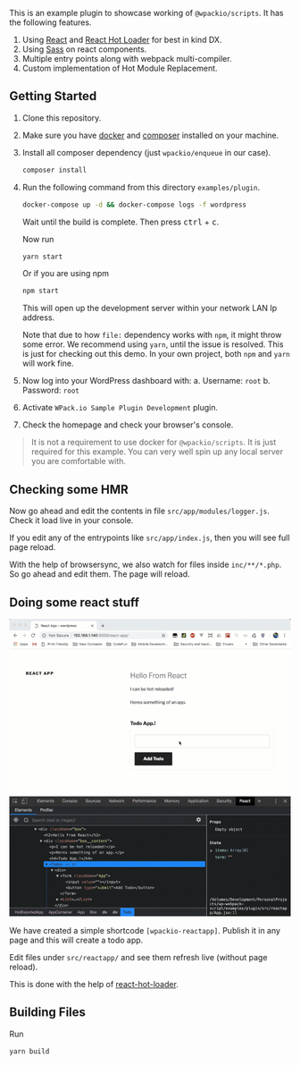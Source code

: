This is an example plugin to showcase working of `@wpackio/scripts`. It has
the following features.

1. Using [React](https://reactjs.org) and [React Hot Loader](https://github.com/gaearon/react-hot-loader)
   for best in kind DX.
2. Using [Sass](https://sass-lang.com/) on react components.
3. Multiple entry points along with webpack multi-compiler.
4. Custom implementation of Hot Module Replacement.

## Getting Started

1. Clone this repository.
2. Make sure you have [docker](https://www.docker.com/) and [composer](https://getcomposer.org/) installed on your machine.
3. Install all composer dependency (just `wpackio/enqueue` in our case).

    ```bash
    composer install
    ```

4. Run the following command from this directory `examples/plugin`.

    ```bash
    docker-compose up -d && docker-compose logs -f wordpress
    ```

    Wait until the build is complete. Then press <kbd>ctrl</kbd> + <kbd>c</kbd>.

    Now run

    ```bash
    yarn start
    ```

    Or if you are using npm

    ```bash
    npm start
    ```

    This will open up the development server within your network LAN Ip address.

    Note that due to how `file:` dependency works with `npm`, it might throw some
    error. We recommend using `yarn`, until the issue is resolved. This is just
    for checking out this demo. In your own project, both `npm` and `yarn` will
    work fine.

5. Now log into your WordPress dashboard with:
   a. Username: `root`
   b. Password: `root`
6. Activate `WPack.io Sample Plugin Development` plugin.
7. Check the homepage and check your browser's console.

> It is not a requirement to use docker for `@wpackio/scripts`. It is just
> required for this example. You can very well spin up any local server you
> are comfortable with.

## Checking some HMR

Now go ahead and edit the contents in file `src/app/modules/logger.js`. Check it
load live in your console.

If you edit any of the entrypoints like `src/app/index.js`, then you will see
full page reload.

With the help of browsersync, we also watch for files inside `inc/**/*.php`. So
go ahead and edit them. The page will reload.

## Doing some react stuff

![react-stuff](./reactapp.gif)

We have created a simple shortcode `[wpackio-reactapp]`. Publish it in any page
and this will create a todo app.

Edit files under `src/reactapp/` and see them refresh live (without page reload).

This is done with the help of [react-hot-loader](https://github.com/gaearon/react-hot-loader).

## Building Files

Run

```bash
yarn build
```
